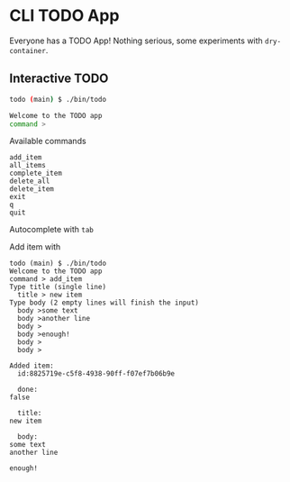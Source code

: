 # CLI TODO App

Everyone has a TODO App! Nothing serious, some experiments with `dry-container`.

## Interactive TODO

```sh
todo (main) $ ./bin/todo

Welcome to the TODO app
command >
```

Available commands

```
add_item
all_items
complete_item
delete_all
delete_item
exit
q
quit
```

Autocomplete with `tab`

Add item with

```shell
todo (main) $ ./bin/todo
Welcome to the TODO app
command > add_item
Type title (single line)
  title > new item
Type body (2 empty lines will finish the input)
  body >some text
  body >another line
  body >
  body >enough!
  body >
  body >
  
Added item:
  id:8825719e-c5f8-4938-90ff-f07ef7b06b9e

  done:
false

  title:
new item

  body:
some text
another line

enough!
```
